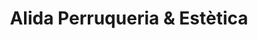 ---
title: "Alida Perruqueria & Estètica"
url: /mollerussa/alida-perruqueria-und-estetica/
shop: Friseur
---